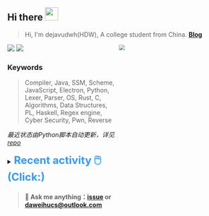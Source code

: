 ## Hi there <img src="https://raw.githubusercontent.com/MartinHeinz/MartinHeinz/master/wave.gif" width="30px">

> Hi, I'm dejavudwh(HDW), A college student from China. **[Blog](https://www.cnblogs.com/secoding)** 

![](https://komarev.com/ghpvc/?username=dejavudwh)
<img src="https://img.shields.io/badge/BLOG-dejavudwh-blue"><a href="https://www.cnblogs.com/secoding/"></a></img>
<img align="right" width="50%" src="https://github-readme-stats.vercel.app/api?username=dejavudwh&show_icons=true&theme=onedark&count_private=true" style="zoom: 80%;" /> 

### Keywords 

> Compiler, Java, SSM, Scheme, JavaScript, Electron, Python, Lexer, Parser, OS, Rust, C, Algorithms, Data Structures, PL, Haskell, Regex engine, Cyber Security, Pwn, Reverse

*最近状态由Python脚本自动更新，详见<a href="https://github.com/dejavudwh/dejavudwh"> repo</a>*

<details>

  <summary><font size="5.5" color="#3399FF"><b>Recent activity 🖱️(Click:)</b></font></summary>

  - <details open>

    <summary><font size="3.5" color="#3399FF"><b>Recent Post 🖱️</b></font></summary>
    <br>
    <table>
    <tr>
    <td>
    <!-- ZHIHUPOSTS:START --> 

    <!-- ZHIHUPOSTS:END -->
    </td>
    <td>
    <!-- GITHUB:START -->

    - [dejavudwh commented on issue kubearmor/KubeArmor#1592](https://github.com/kubearmor/KubeArmor/issues/1592) - 2024-01-24T11:56:54Z
    - [dejavudwh commented on issue bytedance/vArmor#25](https://github.com/bytedance/vArmor/issues/25) - 2024-01-24T09:04:35Z
    - [dejavudwh opened an issue in kubearmor/KubeArmor](https://github.com/kubearmor/KubeArmor/issues/1592) - 2024-01-23T15:01:27Z
    - [dejavudwh opened an issue in bytedance/vArmor](https://github.com/bytedance/vArmor/issues/25) - 2024-01-23T14:25:41Z
    - [dejavudwh opened an issue in cilium/tetragon](https://github.com/cilium/tetragon/issues/1947) - 2024-01-08T20:01:10Z
    <!-- GITHUB:END -->
    </td>
    </tr>
    </table>
  </details>

</details>

> #### 💬 Ask me anything：[issue](https://github.com/dejavudwh/dejavudwh/issues) or [daweihucs@outlook.com](mailto:daweihucs@outlook.com)